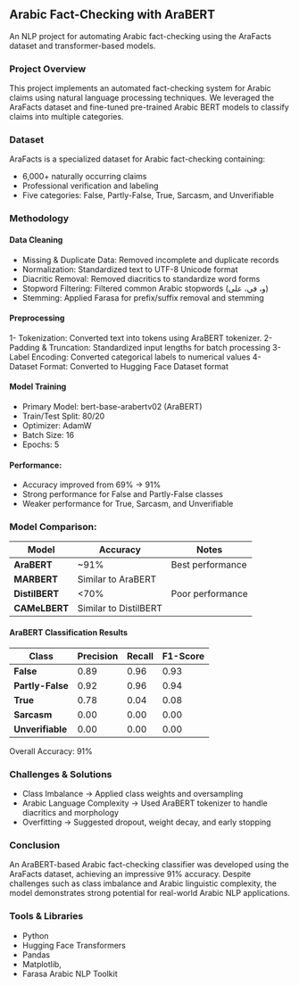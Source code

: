 
## Arabic Fact-Checking with AraBERT
An NLP project for automating Arabic fact-checking using the AraFacts dataset and transformer-based models.
### Project Overview
This project implements an automated fact-checking system for Arabic claims using natural language processing techniques. We leveraged the AraFacts dataset and fine-tuned pre-trained Arabic BERT models to classify claims into multiple categories.
### Dataset
AraFacts is a specialized dataset for Arabic fact-checking containing:
- 6,000+ naturally occurring claims
- Professional verification and labeling
- Five categories: False, Partly-False, True, Sarcasm, and Unverifiable

### Methodology
#### Data Cleaning
- Missing & Duplicate Data: Removed incomplete and duplicate records
- Normalization: Standardized text to UTF-8 Unicode format
- Diacritic Removal: Removed diacritics to standardize word forms
- Stopword Filtering: Filtered common Arabic stopwords (و، في، على)
- Stemming: Applied Farasa for prefix/suffix removal and stemming

#### Preprocessing
1- Tokenization: Converted text into tokens using AraBERT tokenizer.
2- Padding & Truncation: Standardized input lengths for batch processing
3- Label Encoding: Converted categorical labels to numerical values
4- Dataset Format: Converted to Hugging Face Dataset format

#### Model Training
- Primary Model: bert-base-arabertv02 (AraBERT)
- Train/Test Split: 80/20
- Optimizer: AdamW
- Batch Size: 16
- Epochs: 5

#### Performance:
- Accuracy improved from 69% → 91%
- Strong performance for False and Partly-False classes
- Weaker performance for True, Sarcasm, and Unverifiable

### Model Comparison:

| Model          | Accuracy              | Notes            |
| -------------- | --------------------- | ---------------- |
| **AraBERT**    | ~91%                  | Best performance |
| **MARBERT**    | Similar to AraBERT    |                  |
| **DistilBERT** | <70%                  | Poor performance |
| **CAMeLBERT**  | Similar to DistilBERT |                  |

#### AraBERT Classification Results
| **Class**        | **Precision** | **Recall** | **F1-Score** |
| ---------------- | ------------- | ---------- | ------------ |
| **False**        | 0.89          | 0.96       | 0.93         |
| **Partly-False** | 0.92          | 0.96       | 0.94         |
| **True**         | 0.78          | 0.04       | 0.08         |
| **Sarcasm**      | 0.00          | 0.00       | 0.00         |
| **Unverifiable** | 0.00          | 0.00       | 0.00         |

Overall Accuracy: 91%

### Challenges & Solutions
- Class Imbalance → Applied class weights and oversampling
- Arabic Language Complexity → Used AraBERT tokenizer to handle diacritics and morphology
- Overfitting → Suggested dropout, weight decay, and early stopping

### Conclusion
An AraBERT-based Arabic fact-checking classifier was developed using the AraFacts dataset, achieving an impressive 91% accuracy.
Despite challenges such as class imbalance and Arabic linguistic complexity, the model demonstrates strong potential for real-world Arabic NLP applications.

### Tools & Libraries
- Python
- Hugging Face Transformers
- Pandas
- Matplotlib, 
- Farasa Arabic NLP Toolkit
